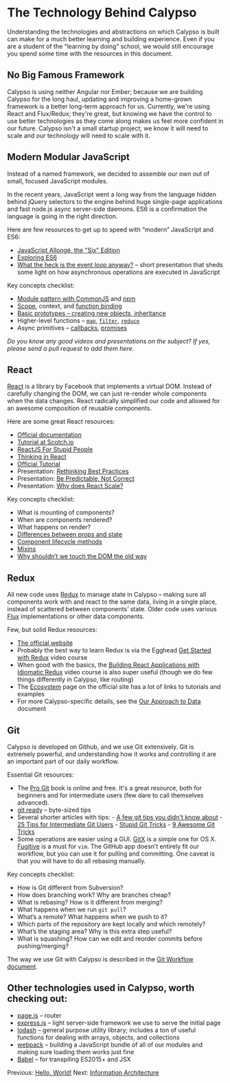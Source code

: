 # The Technology Behind Calypso

Understanding the technologies and abstractions on which Calypso is built can make for a much better learning and building experience. Even if you are a student of the “learning by doing” school, we would still encourage you spend some time with the resources in this document.

## No Big Famous Framework

Calypso is using neither Angular nor Ember; because we are building Calypso for the long haul, updating and improving a home-grown framework is a better long-term approach for us. Currently, we're using React and Flux/Redux; they're great, but knowing we have the control to use better technologies as they come along makes us feel more confident in our future. Calypso isn't a small startup project; we know it will need to scale and our technology will need to scale with it.

## Modern Modular JavaScript

Instead of a named framework, we decided to assemble our own out of small, focused JavaScript modules.

In the recent years, JavaScript went a long way from the language hidden behind jQuery selectors to the engine behind huge single-page applications and fast node.js async server-side daemons. ES6 is a confirmation the language is going in the right direction.

Here are few resources to get up to speed with “modern” JavaScript and ES6:

- [JavaScript Allongé, the "Six" Edition](https://leanpub.com/javascriptallongesix/read)
- [Exploring ES6](http://exploringjs.com/es6/)
- [What the heck is the event loop anyway?](https://www.youtube.com/watch?v=8aGhZQkoFbQ) – short presentation that sheds some light on how asynchronous operations are executed in JavaScript

Key concepts checklist:

- [Module pattern with CommonJS](http://darrenderidder.github.io/talks/ModulePatterns/) and [npm](https://docs.npmjs.com)
- [Scope](https://github.com/getify/You-Dont-Know-JS/tree/master/scope%20%26%20closures), context, and [function binding](https://github.com/getify/You-Dont-Know-JS/tree/master/this%20%26%20object%20prototypes)
- [Basic prototypes – creating new objects, inheritance](https://developer.mozilla.org/en-US/docs/Web/JavaScript/Inheritance_and_the_prototype_chain)
- Higher-level functions – [`map`](https://developer.mozilla.org/en-US/docs/Web/JavaScript/Reference/Global_Objects/Array/map), [`filter`](https://developer.mozilla.org/en-US/docs/Web/JavaScript/Reference/Global_Objects/Array/filter), [`reduce`](https://developer.mozilla.org/en-US/docs/Web/JavaScript/Reference/Global_Objects/Array/Reduce)
- Async primitives – [callbacks](https://docs.nodejitsu.com/articles/getting-started/control-flow/what-are-callbacks), [promises](https://developer.mozilla.org/en/docs/Web/JavaScript/Reference/Global_Objects/Promise)

_Do you know any good videos and presentations on the subject? If yes, please send a pull request to add them here._

## React

[React](http://facebook.github.io/react/) is a library by Facebook that implements a virtual DOM. Instead of carefully changing the DOM, we can just re-render whole components when the data changes. React radically simplified our code and allowed for an awesome composition of reusable components.

Here are some great React resources:

- [Official documentation](http://facebook.github.io/react/docs/getting-started.html)
- [Tutorial at Scotch.io](https://scotch.io/tutorials/learning-react-getting-started-and-concepts)
- [ReactJS For Stupid People](http://blog.andrewray.me/reactjs-for-stupid-people/)
- [Thinking in React](http://facebook.github.io/react/docs/thinking-in-react.html)
- [Official Tutorial](http://facebook.github.io/react/docs/tutorial.html)
- Presentation: [Rethinking Best Practices](https://www.youtube.com/watch?v=x7cQ3mrcKaY)
- Presentation: [Be Predictable, Not Correct](https://www.youtube.com/watch?v=h3KksH8gfcQ)
- Presentation: [Why does React Scale?](https://www.youtube.com/watch?v=D-ioDiacTm8)

Key concepts checklist:

- What is mounting of components?
- When are components rendered?
- What happens on render?
- [Differences between props and state](http://facebook.github.io/react/docs/interactivity-and-dynamic-uis.html)
- [Component lifecycle methods](http://facebook.github.io/react/docs/component-specs.html)
- [Mixins](http://facebook.github.io/react/docs/reusable-components.html#mixins)
- [Why shouldn’t we touch the DOM the old way](http://facebook.github.io/react/docs/working-with-the-browser.html)

## Redux

All new code uses [Redux](http://redux.js.org/) to manage state in Calypso – making sure all components work with and react to the same data, living in a single place, instead of scattered between components’ state. Older code uses various [Flux](https://facebook.github.io/flux/) implementations or other data components.

Few, but solid Redux resources:

- [The official website](http://redux.js.org)
- Probably the best way to learn Redux is via the Egghead [Get Started with Redux](https://egghead.io/courses/getting-started-with-redux) video course
- When good with the basics, the [Building React Applications with Idiomatic Redux](https://egghead.io/courses/building-react-applications-with-idiomatic-redux) video course is also super useful (though we do few things differently in Calypso, like routing)
- The [Ecosystem](http://redux.js.org/docs/introduction/Ecosystem.html) page on the official site has a lot of links to tutorials and examples
- For more Calypso-specific details, see the [Our Approach to Data](../our-approach-to-data.md) document

## Git

Calypso is developed on Github, and we use Git extensively. Git is extremely powerful, and understanding how it works and controlling it are an important part of our daily workflow.

Essential Git resources:

- The [Pro Git](http://git-scm.com/book/en/v2) book is online and free. It's a great resource, both for beginners and for intermediate users (few dare to call themselves advanced).
- [git ready](http://gitready.com) – byte-sized tips
- Several shorter articles with tips: - [A few git tips you didn't know about](http://mislav.uniqpath.com/2010/07/git-tips/) - [25 Tips for Intermediate Git Users](https://www.andyjeffries.co.uk/25-tips-for-intermediate-git-users/) - [Stupid Git Tricks](http://webchick.net/stupid-git-tricks) - [9 Awesome Git Tricks](http://www.tychoish.com/posts/9-awesome-git-tricks/)
- Some operations are easier using a GUI. [GitX](http://rowanj.github.io/gitx/) is a simple one for OS X. [Fugitive](https://github.com/tpope/vim-fugitive) is a must for `vim`. The GitHub app doesn’t entirely fit our workflow, but you can use it for pulling and committing. One caveat is that you will have to do all rebasing manually.

Key concepts checklist:

- How is Git different from Subversion?
- How does branching work? Why are branches cheap?
- What is rebasing? How is it different from merging?
- What happens when we run `git pull`?
- What’s a remote? What happens when we push to it?
- Which parts of the repository are kept locally and which remotely?
- What’s the staging area? Why is this extra step useful?
- What is squashing? How can we edit and reorder commits before pushing/merging?

The way we use Git with Calypso is described in the [Git Workflow document](../git-workflow.md).

## Other technologies used in Calypso, worth checking out:

- [page.js](http://visionmedia.github.io/page.js/) – router
- [express.js](http://expressjs.com) – light server-side framework we use to serve the initial page
- [lodash](https://lodash.com) – general purpose utility library; includes a ton of useful functions for dealing with arrays, objects, and collections
- [webpack](http://webpack.github.io) – building a JavaScript bundle of all of our modules and making sure loading them works just fine
- [Babel](https://babeljs.io) – for transpiling ES2015+ and JSX

Previous: [Hello, World!](hello-world.md) Next: [Information Architecture](information-architecture.md)
